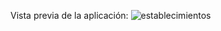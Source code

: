 Vista previa de la aplicación:
![establecimientos](https://user-images.githubusercontent.com/55484655/131589746-1ae679fa-e7ee-4627-9fda-93b1daab3719.png)
